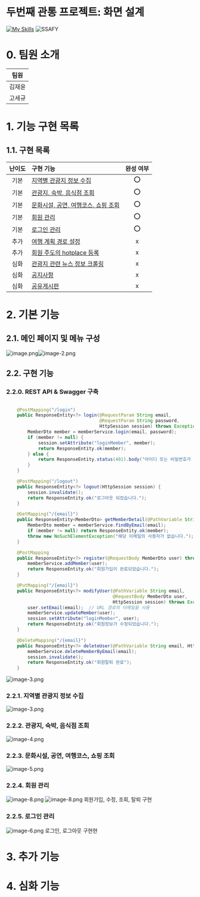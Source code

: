 # 두번째 관통 프로젝트: 화면 설계

[![My Skills](https://skillicons.dev/icons?i=java,mysql,js,html,css,gitlab)](https://skillicons.dev)
![SSAFY](https://img.shields.io/badge/SSAFY-0078D7?style=for-the-badge&logo=SSAFY&logoColor=white)

# 0. 팀원 소개

| 팀원   |
| ------ |
| 김재윤 |
| 고세규 |

# 1. 기능 구현 목록
## 1.1. 구현 목록
| 난이도 | 구현 기능                           | 완성 여부 |
| :----: | :---------------------------------- | :-------: |
|  기본  | [지역별 관광지 정보 수집](#221-지역별-관광지-정보-수집)             |    ⭕     |
|  기본  | [관광지, 숙박, 음식점 조회](#222-관광지-숙박-음식점-조회)                     |    ⭕     |
|  기본  | [문화시설, 공연, 여행코스, 쇼핑 조회](#223-문화시설-공연-여행코스-쇼핑-조회)              |    ⭕     |
|  기본  | [회원 관리](#224-회원-관리)     |    ⭕     |
|  기본  | [로그인 관리](#225-로그인-관리)     |    ⭕     |
|  추가  | [여행 계획 경로 설정](#252-아파트별-조회) |    x     |
|  추가  | [회원 주도의 hotplace 등록](#31-비밀번호-찾기)                       |    x     |
|  심화  | [관광지 관련 뉴스 정보 크롤링](#42-공지사항-관리)                  |    x     |
|  심화  | [공지사항](#42-공지사항-관리)                  |    x     |
|  심화  | [공유게시판](#42-공지사항-관리)                  |    x     |


# 2. 기본 기능

## 2.1. 메인 페이지 및 메뉴 구성

![image.png](./assets/image.png)![image-2.png](./assets/image-2.png)

## 2.2. 구현 기능

### 2.2.0. REST API & Swagger 구축
```java

    @PostMapping("/login")
    public ResponseEntity<?> login(@RequestParam String email,
                                   @RequestParam String password,
                                   HttpSession session) throws Exception {
        MemberDto member = memberService.login(email, password);
        if (member != null) {
            session.setAttribute("loginMember", member);
            return ResponseEntity.ok(member);
        } else {
            return ResponseEntity.status(401).body("아이디 또는 비밀번호가 일치하지 않습니다.");
        }
    }

    @PostMapping("/logout")
    public ResponseEntity<?> logout(HttpSession session) {
        session.invalidate();
        return ResponseEntity.ok("로그아웃 되었습니다.");
    }

    @GetMapping("/{email}")
    public ResponseEntity<MemberDto> getMemberDetail(@PathVariable String email) throws Exception {
        MemberDto member = memberService.findByEmail(email);
        if (member != null) return ResponseEntity.ok(member);
        throw new NoSuchElementException("해당 이메일의 사용자가 없습니다.");
    }

    @PostMapping
    public ResponseEntity<?> register(@RequestBody MemberDto user) throws Exception {
        memberService.addMember(user);
        return ResponseEntity.ok("회원가입이 완료되었습니다.");
    }

    @PutMapping("/{email}")
    public ResponseEntity<?> modifyUser(@PathVariable String email,
                                        @RequestBody MemberDto user,
                                        HttpSession session) throws Exception {
        user.setEmail(email);  // URL 경로의 이메일을 사용
        memberService.updateMember(user);
        session.setAttribute("loginMember", user);
        return ResponseEntity.ok("회원정보가 수정되었습니다.");
    }

    @DeleteMapping("/{email}")
    public ResponseEntity<?> deleteUser(@PathVariable String email, HttpSession session) throws Exception {
        memberService.deleteMemberByEmail(email);
        session.invalidate();
        return ResponseEntity.ok("회원탈퇴 완료");
    }
```
![image-3.png](./assets/swagger.png)
### 2.2.1. 지역별 관광지 정보 수집
![image-3.png](./assets/image-3.png)
### 2.2.2. 관광지, 숙박, 음식점 조회
![image-4.png](./assets/image-4.png)
### 2.2.3. 문화시설, 공연, 여행코스, 쇼핑 조회
![image-5.png](./assets/image-5.png)
### 2.2.4. 회원 관리
![image-8.png](./assets/regist.png)
![image-8.png](./assets/mypage.png)
회원가입, 수정, 조회, 탈퇴 구현
### 2.2.5. 로그인 관리
![image-6.png](./assets/login.png)
로그인, 로그아웃 구현현
# 3. 추가 기능


# 4. 심화 기능
